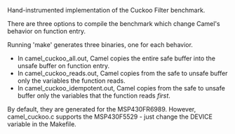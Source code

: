 Hand-instrumented implementation of the Cuckoo Filter benchmark.

There are three options to compile the benchmark which change Camel's behavior on function entry.

Running 'make' generates three binaries, one for each behavior.

- In camel\_cuckoo\_all.out, Camel copies the entire safe buffer into the unsafe buffer on function entry.
- In camel\_cuckoo\_reads.out, Camel copies from the safe to unsafe buffer only the variables the function reads.
- In camel\_cuckoo\_idempotent.out, Camel copies from the safe to unsafe buffer only the variables that the function reads _first_.

By default, they are generated for the MSP430FR6989. However, camel\_cuckoo.c supports the MSP430F5529 - just change the DEVICE variable in the Makefile.
